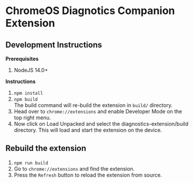 # ChromeOS Diagnotics Companion Extension

## Development Instructions

**Prerequisites**

1. NodeJS 14.0+

**Instructions**

1. `npm install`
2. `npm build`  
  The build command will re-build the extension in `build/` directory.
3. Head over to `chrome://extensions` and enable Developer Mode on the top right menu.
4. Now click on Load Unpacked and select the diagnostics-extension/build directory. This will load and start the extension on the device.

## Rebuild the extension

1. `npm run build`
2. Go to `chrome://extensions` and find the extension.
3. Press the `Refresh` button to reload the extension from source.
